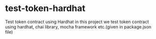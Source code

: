 # test-token-hardhat
Test token contract using Hardhat
in this project we test token contract using hardhat, chai library, mocha framework etc.(given in package.json file)

